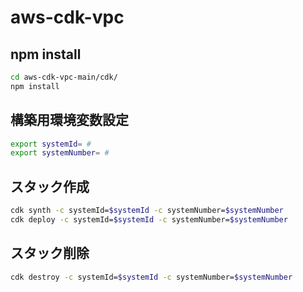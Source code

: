 # aws-cdk-vpc

## npm install

```bash
cd aws-cdk-vpc-main/cdk/
npm install

```

## 構築用環境変数設定

```bash
export systemId= #
export systemNumber= #

```

## スタック作成

```bash
cdk synth -c systemId=$systemId -c systemNumber=$systemNumber
cdk deploy -c systemId=$systemId -c systemNumber=$systemNumber

```

## スタック削除

```bash
cdk destroy -c systemId=$systemId -c systemNumber=$systemNumber

```

